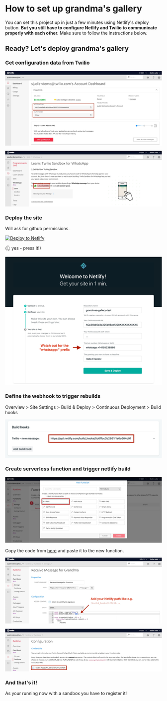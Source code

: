 # How to set up grandma's gallery

You can set this project up in just a few minutes using Netlify's deploy button. **But you still have to configure Netlify and Twilio to communicate properly with each other.** Make sure to follow the instructions below.

## Ready? Let's deploy grandma's gallery

### Get configuration data from Twilio

![Twilio Console with highlighted sid and auth token](./media/twilio-console.jpg)

![Twilio Console with highlighted sid and auth token](./media/twilio-sandbox.jpg)

### Deploy the site

Will ask for github permissions.

[![Deploy to Netlify](https://www.netlify.com/img/deploy/button.svg)](https://app.netlify.com/start/deploy?repository=https://github.com/stefanjudis/grandmas-gallery)

(👆 yes - press it!)

![Twilio Console with highlighted sid and auth token](./media/netlify-dialog.jpg)

### Define the webhook to trigger rebuilds

Overview > Site Settings > Build & Deploy > Continuous Deployment > Build hooks

![Netlify build hook](./media/netlify-build-hook.jpg)

### Create serverless function and trigger netlify build

![Netlify build hook](./media/twilio-function-create.jpg)

Copy the code from [here](...) and paste it to the new function.

![Netlify build hook](./media/twilio-function-edit.jpg)

![Netlify build hook](./media/twilio-function-enable-cred.jpg)

### And that's it!

As your running now with a sandbox you have to register it!
